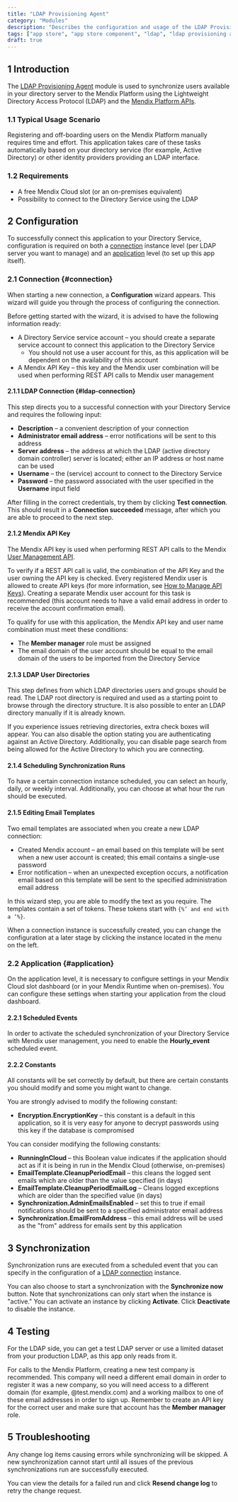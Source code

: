 ```yaml
---
title: "LDAP Provisioning Agent"
category: "Modules"
description: "Describes the configuration and usage of the LDAP Provisioning Agent module, which is available in the Mendix App Store."
tags: ["app store", "app store component", "ldap", "ldap provisioning agent", "platform support"]
draft: true
---
```


## 1 Introduction

The [LDAP Provisioning Agent](https://appstore.home.mendix.com/link/app/1218/) module is used to synchronize users available in your directory server to the Mendix Platform using the Lightweight Directory Access Protocol (LDAP) and the [Mendix Platform APIs](/apidocs-mxsdk/apidocs/). 

### 1.1 Typical Usage Scenario

Registering and off-boarding users on the Mendix Platform manually requires time and effort. This application takes care of these tasks automatically based on your directory service (for example, Active Directory) or other identity providers providing an LDAP interface.

### 1.2 Requirements

* A free Mendix Cloud slot (or an on-premises equivalent)
* Possibility to connect to the Directory Service using the LDAP

## 2 Configuration

To successfully connect this application to your Directory Service, configuration is required on both a [connection](#connection) instance level (per LDAP server you want to manage) and an [application](#application) level (to set up this app itself).

### 2.1 Connection {#connection}

When starting a new connection, a **Configuration** wizard appears. This wizard will guide you through the process of configuring the connection. 

Before getting started with the wizard, it is advised to have the following information ready:

* A Directory Service service account – you should create a separate service account to connect this application to the Directory Service
	* You should not use a user account for this, as this application will be dependent on the availability of this account
* A Mendix API Key – this key and the Mendix user combination will be used when performing REST API calls to Mendix user management

#### 2.1.1 LDAP Connection {#ldap-connection}

This step directs you to a successful connection with your Directory Service and requires the following input:

* **Description** – a convenient description of your connection 
* **Administrator email address** – error notifications will be sent to this address
* **Server address** – the address at which the LDAP (active directory domain controller) server is located; either an IP address or host name can be used
* **Username** – the (service) account to connect to the Directory Service
* **Password** – the password associated with the user specified in the **Username** input field

After filling in the correct credentials, try them by clicking **Test connection**. This should result in a **Connection succeeded** message, after which you are able to proceed to the next step.

#### 2.1.2 Mendix API Key

The Mendix API key is used when performing REST API calls to the Mendix [User Management API](/apidocs-mxsdk/apidocs/user-management-api). 

To verify if a REST API call is valid, the combination of the API Key and the user owning the API key is checked. Every registered Mendix user is allowed to create API keys (for more information, see [How to Manage API Keys](/developerportal/settings/api-key)). Creating a separate Mendix user account for this task is recommended (this account needs to have a valid email address in order to receive the account confirmation email).

To qualify for use with this application, the Mendix API key and user name combination must meet these conditions:

* The **Member manager** role must be assigned
* The email domain of the user account should be equal to the email domain of the users to be imported from the Directory Service

#### 2.1.3 LDAP User Directories

This step defines from which LDAP directories users and groups should be read. The LDAP root directory is required and used as a starting point to browse through the directory structure. It is also possible to enter an LDAP directory manually if it is already known.

If you experience issues retrieving directories, extra check boxes will appear. You can also disable the option stating you are authenticating against an Active Directory. Additionally, you can disable page search from being allowed for the Active Directory to which you are connecting.

#### 2.1.4 Scheduling Synchronization Runs

To have a certain connection instance scheduled, you can select an hourly, daily, or weekly interval. Additionally, you can choose at what hour the run should be executed.

#### 2.1.5 Editing Email Templates

Two email templates are associated when you create a new LDAP connection:

* Created Mendix account – an email based on this template will be sent when a new user account is created; this email contains a single-use password
* Error notification – when an unexpected exception occurs, a notification email based on this template will be sent to the specified administration email address

In this wizard step, you are able to modify the text as you require. The templates contain a set of tokens. These tokens start with `{%’ and end with a ‘%}`.

When a connection instance is successfully created, you can change the configuration at a later stage by clicking the instance located in the menu on the left.

### 2.2 Application {#application}

On the application level, it is necessary to configure settings in your Mendix Cloud slot dashboard (or in your Mendix Runtime when on-premises). You can configure these settings when starting your application from the cloud dashboard.

#### 2.2.1 Scheduled Events

In order to activate the scheduled synchronization of your Directory Service with Mendix user management, you need to enable the **Hourly_event** scheduled event.

#### 2.2.2 Constants

All constants will be set correctly by default, but there are certain constants you should modify and some you might want to change.

You are strongly advised to modify the following constant:

* **Encryption.EncryptionKey** – this constant is a default in this application, so it is very easy for anyone to decrypt passwords using this key if the database is compromised

You can consider modifying the following constants:

* **RunningInCloud** – this Boolean value indicates if the application should act as if it is being in run in the Mendix Cloud (otherwise, on-premises)
* **EmailTemplate.CleanupPeriodEmail** – this cleans the logged sent emails which are older than the value specified (in days)
* **EmailTemplate.CleanupPeriodEmailLog** – Cleans logged exceptions which are older than the specified value (in days)
* **Synchronization.AdminEmailsEnabled** – set this to true if email notifications should be sent to a specified administrator email address
* **Synchronization.EmailFromAddress** – this email address will be used as the "from" address for emails sent by this application

## 3 Synchronization

Synchronization runs are executed from a scheduled event that you can specify in the configuration of a [LDAP connection](#ldap-connection) instance.

You can also choose to start a synchronization with the **Synchronize now** button. Note that synchronizations can only start when the instance is "active." You can activate an instance by clicking **Activate**. Click **Deactivate** to disable the instance.

## 4 Testing

For the LDAP side, you can get a test LDAP server or use a limited dataset from your production LDAP, as this app only reads from it.

For calls to the Mendix Platform, creating a new test company is recommended. This company will need a different email domain in order to register it was a new company, so you will need access to a different domain (for example, @test.mendix.com) and a working mailbox to one of these email addresses in order to sign up. Remember to create an API key for the correct user and make sure that account has the **Member manager** role.

## 5 Troubleshooting

Any change log items causing errors while synchronizing will be skipped. A new synchronization cannot start until all issues of the previous synchronizations run are successfully executed.

You can view the details for a failed run and click **Resend change log** to retry the change request.
